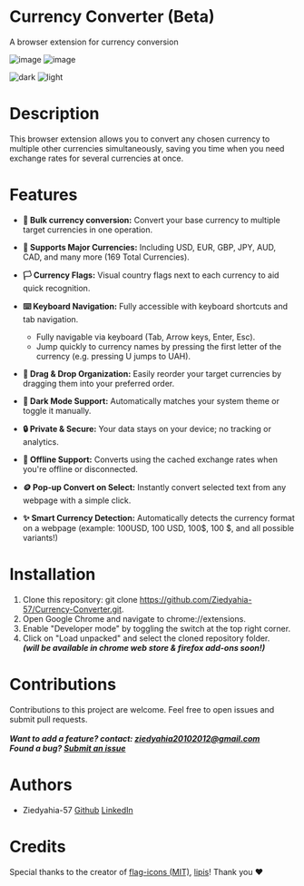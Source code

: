 # Currency Converter (Beta)
A browser extension for currency conversion

![image](https://github.com/user-attachments/assets/5f146817-9165-4505-8a92-03fcfa80617b)
![image](https://github.com/user-attachments/assets/b0419152-fdb2-4848-bf36-6d086b64a862)

![dark](https://github.com/user-attachments/assets/8522c52e-f79e-47c7-ac7a-2886c0af95a7)
![light](https://github.com/user-attachments/assets/971785c8-7219-4df5-b5c9-2edb48a5651c)

# Description
This browser extension allows you to convert any chosen currency to multiple other currencies simultaneously, saving you time when you need exchange rates for several currencies at once.

# Features
* **🔄 Bulk currency conversion:** Convert your base currency to multiple target currencies in one operation.
* **💱 Supports Major Currencies:** Including USD, EUR, GBP, JPY, AUD, CAD, and many more (169 Total Currencies).
* **🏳️ Currency Flags:** Visual country flags next to each currency to aid quick recognition.
* **⌨️ Keyboard Navigation:** Fully accessible with keyboard shortcuts and tab navigation.
  * Fully navigable via keyboard (Tab, Arrow keys, Enter, Esc).
  * Jump quickly to currency names by pressing the first letter of the currency (e.g. pressing U jumps to UAH).

* **🧲 Drag & Drop Organization:** Easily reorder your target currencies by dragging them into your preferred order.
* **🌙 Dark Mode Support:** Automatically matches your system theme or toggle it manually.
* **🔒 Private & Secure:** Your data stays on your device; no tracking or analytics.
* **📡 Offline Support:** Converts using the cached exchange rates when you're offline or disconnected.
* **🪙 Pop-up Convert on Select:** Instantly convert selected text from any webpage with a simple click.
* **✨ Smart Currency Detection:**  Automatically detects the currency format on a webpage (example: 100USD, 100 USD, 100$, 100 $, and all possible variants!)

# Installation
1. Clone this repository: git clone https://github.com/Ziedyahia-57/Currency-Converter.git.
2. Open Google Chrome and navigate to chrome://extensions.
3. Enable "Developer mode" by toggling the switch at the top right corner.
4. Click on "Load unpacked" and select the cloned repository folder.<br/>
***(will be available in chrome web store & firefox add-ons soon!)***

# Contributions
Contributions to this project are welcome. Feel free to open issues and submit pull requests.
<br/>
<br/>***Want to add a feature? contact: ziedyahia20102012@gmail.com***
<br/>***Found a bug? [Submit an issue](https://github.com/Ziedyahia-57/Currency-Converter/issues/new)***

# Authors
- Ziedyahia-57
[Github](https://github.com/Ziedyahia-57) [LinkedIn](https://www.linkedin.com/in/zied-yahia/)

# Credits
Special thanks to the creator of [flag-icons (MIT)](https://github.com/lipis/flag-icons), [lipis](https://github.com/lipis)!
Thank you ❤️
